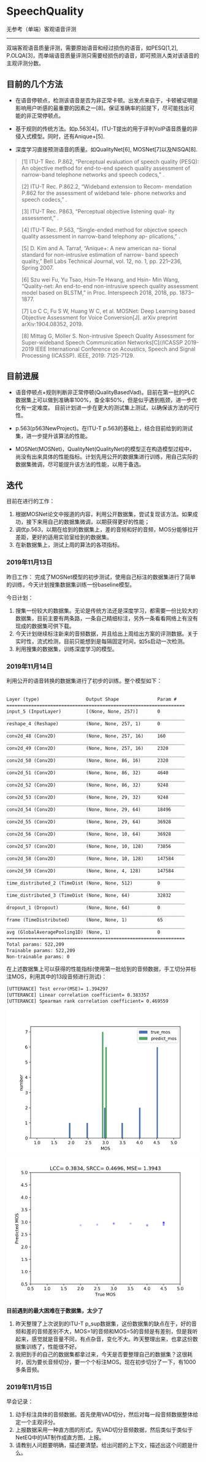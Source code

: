 # SpeechQuality
无参考（单端）客观语音评测
****

双端客观语音质量评测，需要原始语音和经过损伤的语音，如PESQ[1,2], P.OLQA[3]，而单端语音质量评测只需要经损伤的语音，即可预测人类对该语音的主观评测分数。

## 目前的几个方法

- 在语音停顿点，检测该语音是否为非正常卡顿。出发点来自于，卡顿被证明是影响用户听感的最重要的因素之一[8]。保证准确率的前提下，尽可能找出可能的非正常停顿点。

- 基于规则的传统方法。如p.563[4]，ITU-T提出的用于评判VoIP语音质量的非侵入式模型。同时，还有Anique+[5].
  
- 深度学习直接预测语音的质量。如QualityNet[6], MOSNet[7]以及NISQA[8].

> [1] ITU-T Rec. P.862, “Perceptual evaluation of speech quality (PESQ): An objective method for end-to-end speech quality assessment of narrow-band telephone networks and speech codecs,” .
> 
> [2] ITU-T Rec. P.862.2, “Wideband extension to Recom- mendation P.862 for the assessment of wideband tele- phone networks and speech codecs,” .
> 
> [3] ITU-T Rec. P863, “Perceptual objective listening qual- ity assessment,” .
>
> [4] ITU-T Rec. P.563, “Single-ended method for objective speech quality assessment in narrow-band telephony ap- plications,” .
>
> [5] D. Kim and A. Tarraf, “Anique+: A new american na- tional standard for non-intrusive estimation of narrow- band speech quality,” Bell Labs Technical Journal, vol. 12, no. 1, pp. 221–236, Spring 2007.
>
> [6] Szu wei Fu, Yu Tsao, Hsin-Te Hwang, and Hsin- Min Wang, “Quality-net: An end-to-end non-intrusive speech quality assessment model based on BLSTM,” in Proc. Interspeech 2018, 2018, pp. 1873–1877.
>
> [7] Lo C C, Fu S W, Huang W C, et al. MOSNet: Deep Learning based Objective Assessment for Voice Conversion[J]. arXiv preprint arXiv:1904.08352, 2019.
>
> [8] Mittag G, Möller S. Non-intrusive Speech Quality Assessment for Super-wideband Speech Communication Networks[C]//ICASSP 2019-2019 IEEE International Conference on Acoustics, Speech and Signal Processing (ICASSP). IEEE, 2019: 7125-7129.

## 目前进展

- 语音停顿点+规则判断非正常停顿(QualityBasedVad)。目前在第一批的PLC数据集上可以做到准确率100%，查全率50%，但是似乎遇到瓶颈，进一步优化有一定难度。
  目前计划进一步在更大的测试集上测试，以确保该方法的可行性。

- p.563(p563NewProject)。在ITU-T p.563的基础上，结合目前给到的测试集，进一步提升该算法的性能。

- MOSNet(MOSNet)，QualityNet(QualityNet)的模型正在构造模型过程中，尚没有出来具体的性能指标。计划先用公开的数据集进行训练，用自己实际的数据集微调，尽可能提升该方法的性能，以用于备选。

## 迭代

目前在进行的工作：  

1. 根据MOSNet论文中报道的内容，利用公开数据集，尝试复现该方法。如果成功，接下来用自己的数据集微调，以期获得更好的性能；
2. 调优p.563，以期在给到的数据集上，差的音频和好的音频，MOS分能够拉开差距，更好的适用实验室给到的数据集。
3. 在新数据集上，测试上周的算法的各项指标。

### 2019年11月13日
昨日工作：
完成了MOSNet模型的初步测试，使用自己标注的数据集进行了简单的训练，今天计划搜集数据集训练一份baseline模型。

今日计划：

1. 搜集一份较大的数据集。无论是传统方法还是深度学习，都需要一份比较大的数据集，目前主要有两条路，一条自己精细标注，另外一条看看网络上有没有现成的数据集可供下载。
2. 今天计划继续标注新来的音频数据，并且给出上周给出方案的评测数据。关于实时性，流式检测，目前只能想到是每隔固定时间，如5s启动一次检测。
3. 利用搜集的数据集，训练深度学习的模型。

### 2019年11月14日
利用公开的语音转换的数据集进行了初步的训练。整个模型如下：

```

Layer (type)                 Output Shape              Param #   
=================================================================
input_5 (InputLayer)         [(None, None, 257)]       0         
_________________________________________________________________
reshape_4 (Reshape)          (None, None, 257, 1)      0         
_________________________________________________________________
conv2d_48 (Conv2D)           (None, None, 257, 16)     160       
_________________________________________________________________
conv2d_49 (Conv2D)           (None, None, 257, 16)     2320      
_________________________________________________________________
conv2d_50 (Conv2D)           (None, None, 86, 16)      2320      
_________________________________________________________________
conv2d_51 (Conv2D)           (None, None, 86, 32)      4640      
_________________________________________________________________
conv2d_52 (Conv2D)           (None, None, 86, 32)      9248      
_________________________________________________________________
conv2d_53 (Conv2D)           (None, None, 29, 32)      9248      
_________________________________________________________________
conv2d_54 (Conv2D)           (None, None, 29, 64)      18496     
_________________________________________________________________
conv2d_55 (Conv2D)           (None, None, 29, 64)      36928     
_________________________________________________________________
conv2d_56 (Conv2D)           (None, None, 10, 64)      36928     
_________________________________________________________________
conv2d_57 (Conv2D)           (None, None, 10, 128)     73856     
_________________________________________________________________
conv2d_58 (Conv2D)           (None, None, 10, 128)     147584    
_________________________________________________________________
conv2d_59 (Conv2D)           (None, None, 4, 128)      147584    
_________________________________________________________________
time_distributed_2 (TimeDist (None, None, 512)         0         
_________________________________________________________________
time_distributed_3 (TimeDist (None, None, 64)          32832     
_________________________________________________________________
dropout_1 (Dropout)          (None, None, 64)          0         
_________________________________________________________________
frame (TimeDistributed)      (None, None, 1)           65        
_________________________________________________________________
avg (GlobalAveragePooling1D) (None, 1)                 0         
=================================================================
Total params: 522,209
Trainable params: 522,209
Non-trainable params: 0
```
在上述数据集上可以获得的性能指标(使用第一批给到的音频数据，手工切分并标注MOS，利用其中的13段音频进行测试)：

```
[UTTERANCE] Test error(MSE)= 1.394297
[UTTERANCE] Linear correlation coefficient= 0.383357
[UTTERANCE] Spearman rank correlation coefficient= 0.469559
```

![](https://github.com/cnlinxi/SpeechQuality/blob/master/figures/MOSNet_distribution.png)
![](https://github.com/cnlinxi/SpeechQuality/blob/master/figures/MOSNet_scatter_plot.png)

**目前遇到的最大困难在于数据集，太少了**
1. 昨天整理了上次说到的ITU-T p_sup数据集，这份数据集的缺点在于，好的音频和差的音频差别不大，MOS=1的音频和MOS=5的音频是有差别，但是我听起来，感觉就是音量不同，有点杂音，变化不大。昨天整理出来，也拿这份数据集训练了，性能很不好。
2. 我把到手的自己的数据集都拿过来，今天是否要整理自己的数据集？这很耗时，因为要长音频切分，要一个个标注MOS。现在初步切分了一下，有1000多条音频。

### 2019年11月15日
早会记录：

1. 动手标注具体的音频数据。首先使用VAD切分，然后对每一段音频数据整体给定一个主观评分。
2. 上报数据采用一种直方图的形式，先VAD切分音频数据，然后类似于类似于NetEQ中的IAT制作成直方图，上报。
3. 请教别人问题要明确，描述要清楚。给出问题的上下文，描述出这个问题是什么。